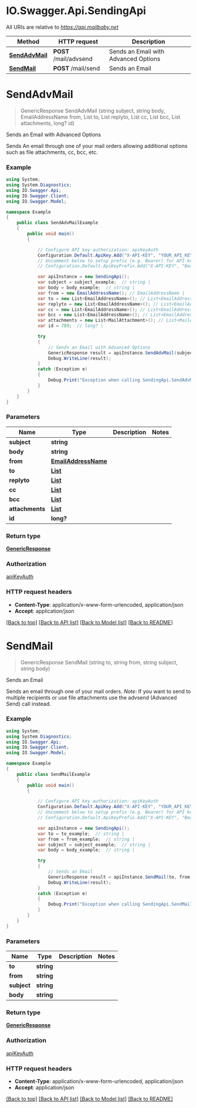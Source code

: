 # IO.Swagger.Api.SendingApi

All URIs are relative to *https://api.mailbaby.net*

Method | HTTP request | Description
------------- | ------------- | -------------
[**SendAdvMail**](SendingApi.md#sendadvmail) | **POST** /mail/advsend | Sends an Email with Advanced Options
[**SendMail**](SendingApi.md#sendmail) | **POST** /mail/send | Sends an Email

<a name="sendadvmail"></a>
# **SendAdvMail**
> GenericResponse SendAdvMail (string subject, string body, EmailAddressName from, List<EmailAddressName> to, List<EmailAddressName> replyto, List<EmailAddressName> cc, List<EmailAddressName> bcc, List<MailAttachment> attachments, long? id)

Sends an Email with Advanced Options

Sends An email through one of your mail orders allowing additional options such as file attachments, cc, bcc, etc.

### Example
```csharp
using System;
using System.Diagnostics;
using IO.Swagger.Api;
using IO.Swagger.Client;
using IO.Swagger.Model;

namespace Example
{
    public class SendAdvMailExample
    {
        public void main()
        {

            // Configure API key authorization: apiKeyAuth
            Configuration.Default.ApiKey.Add("X-API-KEY", "YOUR_API_KEY");
            // Uncomment below to setup prefix (e.g. Bearer) for API key, if needed
            // Configuration.Default.ApiKeyPrefix.Add("X-API-KEY", "Bearer");

            var apiInstance = new SendingApi();
            var subject = subject_example;  // string | 
            var body = body_example;  // string | 
            var from = new EmailAddressName(); // EmailAddressName | 
            var to = new List<EmailAddressName>(); // List<EmailAddressName> | 
            var replyto = new List<EmailAddressName>(); // List<EmailAddressName> | 
            var cc = new List<EmailAddressName>(); // List<EmailAddressName> | 
            var bcc = new List<EmailAddressName>(); // List<EmailAddressName> | 
            var attachments = new List<MailAttachment>(); // List<MailAttachment> | 
            var id = 789;  // long? | 

            try
            {
                // Sends an Email with Advanced Options
                GenericResponse result = apiInstance.SendAdvMail(subject, body, from, to, replyto, cc, bcc, attachments, id);
                Debug.WriteLine(result);
            }
            catch (Exception e)
            {
                Debug.Print("Exception when calling SendingApi.SendAdvMail: " + e.Message );
            }
        }
    }
}
```

### Parameters

Name | Type | Description  | Notes
------------- | ------------- | ------------- | -------------
 **subject** | **string**|  | 
 **body** | **string**|  | 
 **from** | [**EmailAddressName**](.md)|  | 
 **to** | [**List<EmailAddressName>**](EmailAddressName.md)|  | 
 **replyto** | [**List<EmailAddressName>**](EmailAddressName.md)|  | 
 **cc** | [**List<EmailAddressName>**](EmailAddressName.md)|  | 
 **bcc** | [**List<EmailAddressName>**](EmailAddressName.md)|  | 
 **attachments** | [**List<MailAttachment>**](MailAttachment.md)|  | 
 **id** | **long?**|  | 

### Return type

[**GenericResponse**](GenericResponse.md)

### Authorization

[apiKeyAuth](../README.md#apiKeyAuth)

### HTTP request headers

 - **Content-Type**: application/x-www-form-urlencoded, application/json
 - **Accept**: application/json

[[Back to top]](#) [[Back to API list]](../README.md#documentation-for-api-endpoints) [[Back to Model list]](../README.md#documentation-for-models) [[Back to README]](../README.md)

<a name="sendmail"></a>
# **SendMail**
> GenericResponse SendMail (string to, string from, string subject, string body)

Sends an Email

Sends an email through one of your mail orders.  *Note*: If you want to send to multiple recipients or use file attachments use the advsend (Advanced Send) call instead. 

### Example
```csharp
using System;
using System.Diagnostics;
using IO.Swagger.Api;
using IO.Swagger.Client;
using IO.Swagger.Model;

namespace Example
{
    public class SendMailExample
    {
        public void main()
        {

            // Configure API key authorization: apiKeyAuth
            Configuration.Default.ApiKey.Add("X-API-KEY", "YOUR_API_KEY");
            // Uncomment below to setup prefix (e.g. Bearer) for API key, if needed
            // Configuration.Default.ApiKeyPrefix.Add("X-API-KEY", "Bearer");

            var apiInstance = new SendingApi();
            var to = to_example;  // string | 
            var from = from_example;  // string | 
            var subject = subject_example;  // string | 
            var body = body_example;  // string | 

            try
            {
                // Sends an Email
                GenericResponse result = apiInstance.SendMail(to, from, subject, body);
                Debug.WriteLine(result);
            }
            catch (Exception e)
            {
                Debug.Print("Exception when calling SendingApi.SendMail: " + e.Message );
            }
        }
    }
}
```

### Parameters

Name | Type | Description  | Notes
------------- | ------------- | ------------- | -------------
 **to** | **string**|  | 
 **from** | **string**|  | 
 **subject** | **string**|  | 
 **body** | **string**|  | 

### Return type

[**GenericResponse**](GenericResponse.md)

### Authorization

[apiKeyAuth](../README.md#apiKeyAuth)

### HTTP request headers

 - **Content-Type**: application/x-www-form-urlencoded, application/json
 - **Accept**: application/json

[[Back to top]](#) [[Back to API list]](../README.md#documentation-for-api-endpoints) [[Back to Model list]](../README.md#documentation-for-models) [[Back to README]](../README.md)


